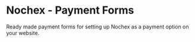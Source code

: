 Nochex - Payment Forms
=============================

Ready made payment forms for setting up Nochex as a payment option on your website. 
